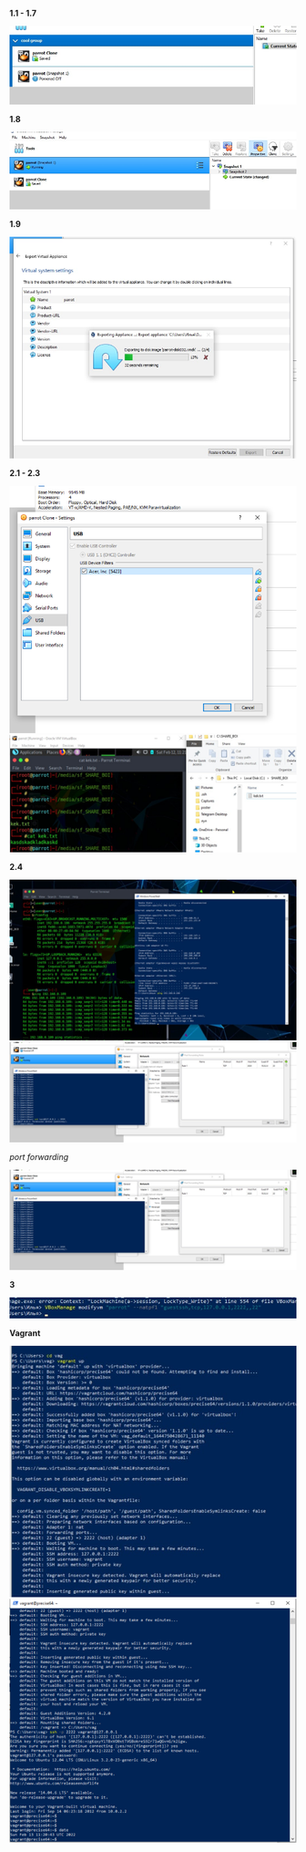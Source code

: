**1.1 - 1.7**

![img_1.png](img_1.png)

**1.8**

![img.png](img.png)

**1.9**

![img_2.png](img_2.png)

**2.1 - 2.3**

![img_4.png](img_4.png)
![img_3.png](img_3.png)

**2.4**

![img_6.png](img_6.png)
![img_7.png](img_7.png)

_port forwarding_

![img_8.png](img_8.png)

**3**

![img_5.png](img_5.png)


**Vagrant**

![img_9.png](img_9.png)
![img_10.png](img_10.png)